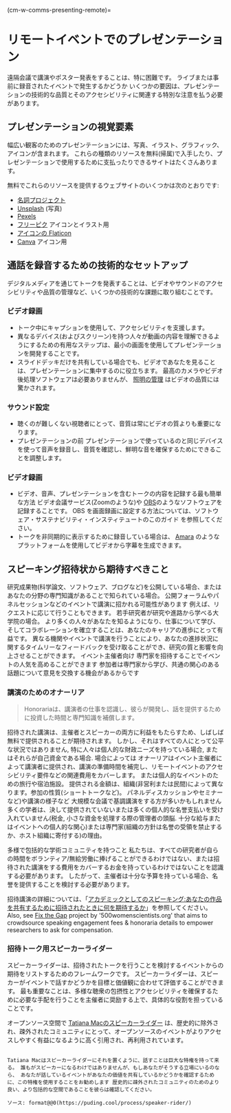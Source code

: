 (cm-w-comms-presenting-remote)=
# リモートイベントでのプレゼンテーション

遠隔会議で講演やポスター発表をすることは、特に困難です。 ライブまたは事前に録音されたイベントで発生するかどうか いくつかの要因は、プレゼンテーションの技術的な品質とそのアクセシビリティに関連する特別な注意を払う必要があります。

## プレゼンテーションの視覚要素

幅広い観客のためのプレゼンテーションには、写真、イラスト、グラフィック、アイコンが含まれます。 これらの種類のリソースを無料(帰属)で入手したり、プレゼンテーションで使用するために支払ったりできるサイトはたくさんあります。

無料でこれらのリソースを提供するウェブサイトのいくつかは次のとおりです:

* [名詞プロジェクト](https://thenounproject.com)
* [Unsplash](https://unsplash.com) (写真)
* [Pexels](https://www.pexels.com)
* [フリーピク](https://www.freepik.com/free-photos-vectors/english) アイコンとイラスト用
* [アイコンの Flaticon](https://www.flaticon.com/free-icons/english)
* [Canva](https://www.canva.com) アイコン用

## 通話を録音するための技術的なセットアップ

デジタルメディアを通じてトークを発表することは、ビデオやサウンドのアクセシビリティや品質の管理など、いくつかの技術的な課題に取り組むことです。

### ビデオ録画

* トーク中にキャプションを使用して、アクセシビリティを支援します。
* 異なるデバイス(およびスクリーン)を持つ人々が動画の内容を理解できるようにするための有用なステップは、最小の画面を使用してプレゼンテーションを開発することです。
* スライドデッキだけを共有している場合でも、ビデオであなたを見ることは、プレゼンテーションに集中するのに役立ちます。 最高のカメラやビデオ後処理ソフトウェアは必要ありませんが、 [照明の管理](https://www.youtube.com/watch?v=rGcAM1CNEU0&ab_channel=Wirecutter) はビデオの品質には驚かされます。

### サウンド設定

* 聴くのが難しくない視聴者にとって、音質は常にビデオの質よりも重要になります。
* プレゼンテーションの前 プレゼンテーションで使っているのと同じデバイスを使って音声を録音し、音質を確認し、鮮明な音を確保するためにできることを調整します。

### ビデオ録画

* ビデオ、音声、プレゼンテーションを含むトークの内容を記録する最も簡単な方法 ビデオ会議サービス(Zoomのような)や [OBS](https://obsproject.com)のようなソフトウェアを記録することです。 OBS を画面録画に設定する方法については、ソフトウェア・サステナビリティ・インスティテュートのこのガイド [](https://software.ac.uk/fellowship-programme/2019/application-video-guide) を参照してください。
* トークを非同期的に表示するために録音している場合は、 [Amara](https://amara.org) のようなプラットフォームを使用してビデオから字幕を生成できます。

## スピーキング招待状から期待すべきこと

研究成果物(科学論文、ソフトウェア、ブログなど)を公開している場合、またはあなたの分野の専門知識があることで知られている場合。 公開フォーラムやパネルセッションなどのイベントで講演に招かれる可能性があります 例えば、リクエストに応じて行うこともできます。 若手研究者が研究や進路から学べる大学院の場合。 より多くの人々があなたを知るようになり、仕事について学び、そしてコラボレーションを確立することは、あなたのキャリアの進歩にとって有益です。 異なる機関やイベントで講演を行うことにより、あなたの進捗状況に関するタイムリーなフィードバックを受け取ることができ、研究の質と影響を向上させることができます。 イベント主催者向け 専門家を招待することでイベントの人気を高めることができます 参加者は専門家から学び、共通の関心のある話題について意見を交換する機会があるからです

### 講演のためのオナーリア

> Honorariaは、講演者の仕事を認識し、彼らが開発し、話を提供するために投資した時間と専門知識を補償します。

招待された講演は、主催者とスピーカーの両方に利益をもたらすため、しばしば無料で提供されることが期待されます。 しかし、それはすべての人にとって公平な状況ではありません, 特に人々は個人的な財政ニーズを持っている場合, またはそれらが自己資金である場合. 場合によっては オナーリアはイベント主催者によって講演者に提供され、講演の準備時間を補完し、リモートイベントのアクセシビリティ要件などの関連費用をカバーします。 または個人的なイベントのための旅行や宿泊施設。 提供される金額は、組織(非営利または民間)によって異なります。参加の性質(ショートトークなど)。 パネルディスカッションやセミナーなど)や講演の様子など 大規模な会議で基調講演をする方が多いかもしれません 多くの学者は、決して提供されていないまたは多くの個人的な名誉支払いを受け入れていません(税金, 小さな資金を処理する際の管理者の頭脳. 十分な給与またはイベントへの個人的な関心)または専門家(組織の方針は名誉の受領を禁止するか、ホスト組織に寄付する)の理由。

多様で包括的な学術コミュニティを持つこと 私たちは、すべての研究者が自らの時間をボランティア/無給労働に捧げることができるわけではない、または招待された講演をする費用をカバーするお金を持っているわけではないことを認識する必要があります。 したがって、主催者は十分な予算を持っている場合、名誉を提供することを検討する必要があります。

招待講演の詳細については、「[アカデミックとしてのスピーキング:あなたの作品を共有するために招待されたときに何を期待するか](http://getalifephd.blogspot.com/2017/04/speaking-as-academic-what-to-expect.html)」を参照してください。 Also, see [Fix the Gap](https://500womenscientists.org/fix-the-gap) project by '500womenscientists.org' that aims to crowdsource speaking engagement fees & honoraria details to empower researchers to ask for compensation.

### 招待トーク用スピーカーライダー

スピーカーライダーは、招待されたトークを行うことを検討するイベントからの期待をリストするためのフレームワークです。 スピーカーライダーは、スピーカーがイベントで話すかどうかを目標と価値観に合わせて評価することができます。 最も重要なことは、多様な聴衆の包摂性とアクセシビリティを確保するために必要な手配を行うことを主催者に奨励する上で、具体的な役割を担っていることです。

オープンソース空間で [Tatiana Macのスピーカーライダー](https://gist.github.com/tatianamac/493ca668ee7f7c07a5b282f6d9132552) は、歴史的に除外され、疎外されたコミュニティにとって、オープンソースのイベントがよりアクセスしやすく有益になるように高く引用され、再利用されています。

``` {Note} Speakers: What You Can Do

Tatiana Macはスピーカーライダーにそれを置くように、話すことは巨大な特権を持って来る。 誰もがスピーカーになるわけではありませんが、もしあなたがそうする立場にいるのなら、 あなたが話しているイベントがあなたの価値を共有しているかどうかを確認するために、この特権を使用することをお勧めします 歴史的に疎外されたコミュニティのためのより良い、より包括的な空間であることを彼らは確認してください。

ソース: format@@0(https://puding.cool/process/speaker-rider/)
```
